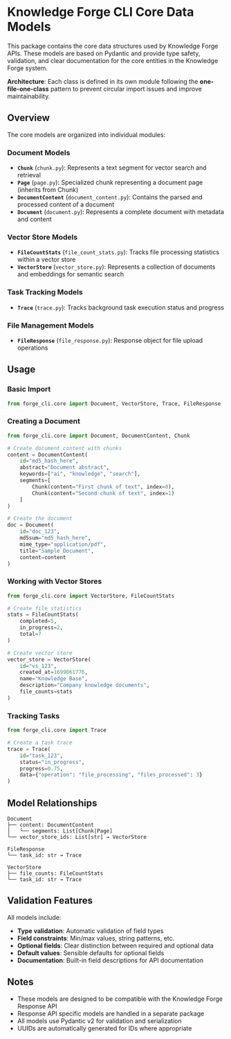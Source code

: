 # Knowledge Forge CLI Core Data Models

This package contains the core data structures used by Knowledge Forge APIs. These models are based on Pydantic and provide type safety, validation, and clear documentation for the core entities in the Knowledge Forge system.

**Architecture**: Each class is defined in its own module following the **one-file-one-class** pattern to prevent circular import issues and improve maintainability.

## Overview

The core models are organized into individual modules:

### Document Models

- **`Chunk`** (`chunk.py`): Represents a text segment for vector search and retrieval
- **`Page`** (`page.py`): Specialized chunk representing a document page (inherits from Chunk)
- **`DocumentContent`** (`document_content.py`): Contains the parsed and processed content of a document  
- **`Document`** (`document.py`): Represents a complete document with metadata and content

### Vector Store Models

- **`FileCountStats`** (`file_count_stats.py`): Tracks file processing statistics within a vector store
- **`VectorStore`** (`vector_store.py`): Represents a collection of documents and embeddings for semantic search

### Task Tracking Models

- **`Trace`** (`trace.py`): Tracks background task execution status and progress

### File Management Models

- **`FileResponse`** (`file_response.py`): Response object for file upload operations

## Usage

### Basic Import

```python
from forge_cli.core import Document, VectorStore, Trace, FileResponse
```

### Creating a Document

```python
from forge_cli.core import Document, DocumentContent, Chunk

# Create document content with chunks
content = DocumentContent(
    id="md5_hash_here",
    abstract="Document abstract",
    keywords=["ai", "knowledge", "search"],
    segments=[
        Chunk(content="First chunk of text", index=0),
        Chunk(content="Second chunk of text", index=1)
    ]
)

# Create the document
doc = Document(
    id="doc_123",
    md5sum="md5_hash_here", 
    mime_type="application/pdf",
    title="Sample Document",
    content=content
)
```

### Working with Vector Stores

```python
from forge_cli.core import VectorStore, FileCountStats

# Create file statistics
stats = FileCountStats(
    completed=5,
    in_progress=2,
    total=7
)

# Create vector store
vector_store = VectorStore(
    id="vs_123",
    created_at=1699061776,
    name="Knowledge Base",
    description="Company knowledge documents",
    file_counts=stats
)
```

### Tracking Tasks

```python
from forge_cli.core import Trace

# Create a task trace
trace = Trace(
    id="task_123",
    status="in_progress", 
    progress=0.75,
    data={"operation": "file_processing", "files_processed": 3}
)
```

## Model Relationships

```
Document
├── content: DocumentContent  
│   └── segments: List[Chunk|Page]
└── vector_store_ids: List[str] → VectorStore

FileResponse
└── task_id: str → Trace

VectorStore  
├── file_counts: FileCountStats
└── task_id: str → Trace
```

## Validation Features

All models include:

- **Type validation**: Automatic validation of field types
- **Field constraints**: Min/max values, string patterns, etc.
- **Optional fields**: Clear distinction between required and optional data
- **Default values**: Sensible defaults for optional fields
- **Documentation**: Built-in field descriptions for API documentation

## Notes

- These models are designed to be compatible with the Knowledge Forge Response API
- Response API specific models are handled in a separate package
- All models use Pydantic v2 for validation and serialization
- UUIDs are automatically generated for IDs where appropriate
